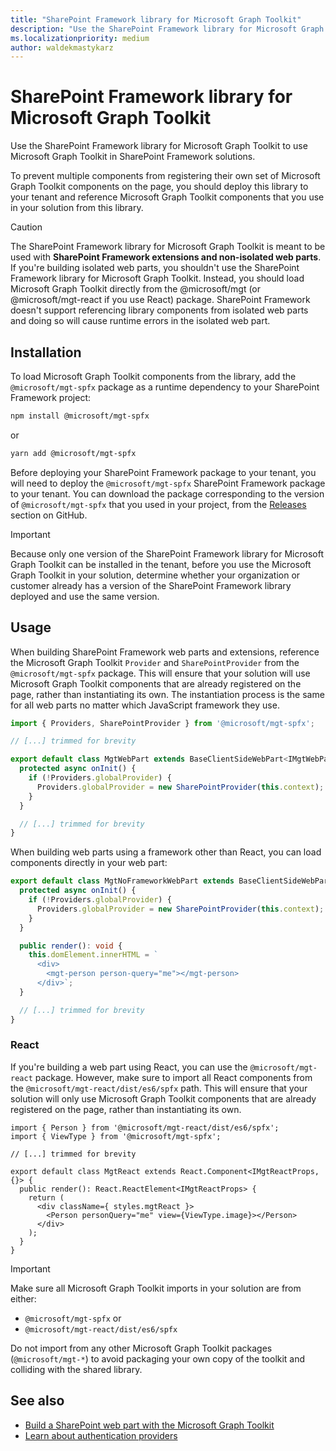 ```yaml
---
title: "SharePoint Framework library for Microsoft Graph Toolkit"
description: "Use the SharePoint Framework library for Microsoft Graph Toolkit to use Microsoft Graph Toolkit in SharePoint Framework solutions."
ms.localizationpriority: medium
author: waldekmastykarz
---
```


# SharePoint Framework library for Microsoft Graph Toolkit

Use the SharePoint Framework library for Microsoft Graph Toolkit to use Microsoft Graph Toolkit in SharePoint Framework solutions.

To prevent multiple components from registering their own set of Microsoft Graph Toolkit components on the page, you should deploy this library to your tenant and reference Microsoft Graph Toolkit components that you use in your solution from this library.

> [!CAUTION]
> The SharePoint Framework library for Microsoft Graph Toolkit is meant to be used with **SharePoint Framework extensions and non-isolated web parts**. If you're building isolated web parts, you shouldn't use the SharePoint Framework library for Microsoft Graph Toolkit. Instead, you should load Microsoft Graph Toolkit directly from the @microsoft/mgt (or @microsoft/mgt-react if you use React) package. SharePoint Framework doesn't support referencing library components from isolated web parts and doing so will cause runtime errors in the isolated web part.

## Installation

To load Microsoft Graph Toolkit components from the library, add the `@microsoft/mgt-spfx` package as a runtime dependency to your SharePoint Framework project:

```bash
npm install @microsoft/mgt-spfx
```

or

```bash
yarn add @microsoft/mgt-spfx
```

Before deploying your SharePoint Framework package to your tenant, you will need to deploy the `@microsoft/mgt-spfx` SharePoint Framework package to your tenant. You can download the package corresponding to the version of `@microsoft/mgt-spfx` that you used in your project, from the [Releases](https://github.com/microsoftgraph/microsoft-graph-toolkit/releases) section on GitHub.

>[!IMPORTANT]
>Because only one version of the SharePoint Framework library for Microsoft Graph Toolkit can be installed in the tenant, before you use the Microsoft Graph Toolkit in your solution, determine whether your organization or customer already has a version of the SharePoint Framework library deployed and use the same version.

## Usage

When building SharePoint Framework web parts and extensions, reference the Microsoft Graph Toolkit `Provider` and `SharePointProvider` from the `@microsoft/mgt-spfx` package. This will ensure that your solution will use Microsoft Graph Toolkit components that are already registered on the page, rather than instantiating its own. The instantiation process is the same for all web parts no matter which JavaScript framework they use.

```ts
import { Providers, SharePointProvider } from '@microsoft/mgt-spfx';

// [...] trimmed for brevity

export default class MgtWebPart extends BaseClientSideWebPart<IMgtWebPartProps> {
  protected async onInit() {
    if (!Providers.globalProvider) {
      Providers.globalProvider = new SharePointProvider(this.context);
    }
  }

  // [...] trimmed for brevity
}
```

When building web parts using a framework other than React, you can load components directly in your web part:

```ts
export default class MgtNoFrameworkWebPart extends BaseClientSideWebPart<IMgtNoFrameworkWebPartProps> {
  protected async onInit() {
    if (!Providers.globalProvider) {
      Providers.globalProvider = new SharePointProvider(this.context);
    }
  }

  public render(): void {
    this.domElement.innerHTML = `
      <div>
        <mgt-person person-query="me"></mgt-person>
      </div>`;
  }

  // [...] trimmed for brevity
}
```

### React

If you're building a web part using React, you can use the `@microsoft/mgt-react` package. However, make sure to import all React components from the `@microsoft/mgt-react/dist/es6/spfx` path. This will ensure that your solution will only use Microsoft Graph Toolkit components that are already registered on the page, rather than instantiating its own.

```tsx
import { Person } from '@microsoft/mgt-react/dist/es6/spfx';
import { ViewType } from '@microsoft/mgt-spfx';

// [...] trimmed for brevity

export default class MgtReact extends React.Component<IMgtReactProps, {}> {
  public render(): React.ReactElement<IMgtReactProps> {
    return (
      <div className={ styles.mgtReact }>
        <Person personQuery="me" view={ViewType.image}></Person>
      </div>
    );
  }
}
```

>[!IMPORTANT]
> Make sure all Microsoft Graph Toolkit imports in your solution are from either:
> * `@microsoft/mgt-spfx` or
> * `@microsoft/mgt-react/dist/es6/spfx`
> 
> Do not import from any other Microsoft Graph Toolkit packages (`@microsoft/mgt-*`) to avoid packaging your own copy of the toolkit and colliding with the shared library.

## See also

* [Build a SharePoint web part with the Microsoft Graph Toolkit](./build-a-sharepoint-web-part.md)
* [Learn about authentication providers](../providers/providers.md)
